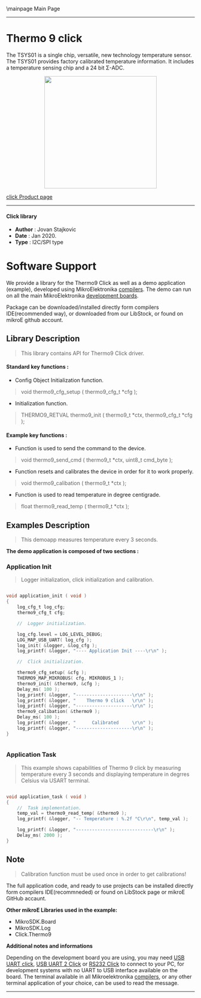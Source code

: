 \mainpage Main Page
 
 

---
# Thermo 9 click

The TSYS01 is a single chip, versatile, new technology temperature sensor. The TSYS01 provides factory calibrated temperature information. It includes a temperature sensing chip and a 24 bit Σ-ADC.

<p align="center">
  <img src="https://download.mikroe.com/images/click_for_ide/thermo9_click.png" height=300px>
</p>

[click Product page](<https://www.mikroe.com/thermo-9-click>)

---


#### Click library 

- **Author**        : Jovan Stajkovic
- **Date**          : Jan 2020.
- **Type**          : I2C/SPI type


# Software Support

We provide a library for the Thermo9 Click 
as well as a demo application (example), developed using MikroElektronika 
[compilers](https://shop.mikroe.com/compilers). 
The demo can run on all the main MikroElektronika [development boards](https://shop.mikroe.com/development-boards).

Package can be downloaded/installed directly form compilers IDE(recommended way), or downloaded from our LibStock, or found on mikroE github account. 

## Library Description

> This library contains API for Thermo9 Click driver.

#### Standard key functions :

- Config Object Initialization function.
> void thermo9_cfg_setup ( thermo9_cfg_t *cfg ); 
 
- Initialization function.
> THERMO9_RETVAL thermo9_init ( thermo9_t *ctx, thermo9_cfg_t *cfg );

#### Example key functions :

- Function is used to send the command to the device.
> void thermo9_send_cmd ( thermo9_t *ctx, uint8_t cmd_byte );
 
- Function resets and calibrates the device in order for it to work properly.
> void thermo9_calibation ( thermo9_t *ctx );

- Function is used to read temperature in degree centigrade.
> float thermo9_read_temp ( thermo9_t *ctx );

## Examples Description

> 
> This demoapp measures temperature every 3 seconds.
> 

**The demo application is composed of two sections :**

### Application Init 

>
> Logger initialization, click initialization and calibration.
> 

```c

void application_init ( void )
{
    log_cfg_t log_cfg;
    thermo9_cfg_t cfg;

    //  Logger initialization.

    log_cfg.level = LOG_LEVEL_DEBUG;
    LOG_MAP_USB_UART( log_cfg );
    log_init( &logger, &log_cfg );
    log_printf( &logger, "---- Application Init ----\r\n" );

    //  Click initialization.

    thermo9_cfg_setup( &cfg );
    THERMO9_MAP_MIKROBUS( cfg, MIKROBUS_1 );
    thermo9_init( &thermo9, &cfg );
    Delay_ms( 100 );
    log_printf( &logger, "---------------------\r\n" );
    log_printf( &logger, "    Thermo 9 click   \r\n" );
    log_printf( &logger, "---------------------\r\n" );
    thermo9_calibation( &thermo9 );
    Delay_ms( 100 );
    log_printf( &logger, "      Calibrated     \r\n" );
    log_printf( &logger, "---------------------\r\n" );
}
  
```

### Application Task

>
> This example shows capabilities of Thermo 9 click by measuring
> temperature every 3 seconds and displaying temperature in degrres Celsius 
> via USART terminal.
> 

```c

void application_task ( void )
{
    //  Task implementation.
    temp_val = thermo9_read_temp( &thermo9 );
    log_printf( &logger, "-- Temperature : %.2f °C\r\n", temp_val );

    log_printf( &logger, "-----------------------------\r\n" );
    Delay_ms( 2000 );
}  

```

## Note

> 
> Calibration function must be used once in order to get calibrations!
> 

The full application code, and ready to use projects can be  installed directly form compilers IDE(recommneded) or found on LibStock page or mikroE GitHub accaunt.

**Other mikroE Libraries used in the example:** 

- MikroSDK.Board
- MikroSDK.Log
- Click.Thermo9

**Additional notes and informations**

Depending on the development board you are using, you may need 
[USB UART click](https://shop.mikroe.com/usb-uart-click), 
[USB UART 2 Click](https://shop.mikroe.com/usb-uart-2-click) or 
[RS232 Click](https://shop.mikroe.com/rs232-click) to connect to your PC, for 
development systems with no UART to USB interface available on the board. The 
terminal available in all Mikroelektronika 
[compilers](https://shop.mikroe.com/compilers), or any other terminal application 
of your choice, can be used to read the message.



---
